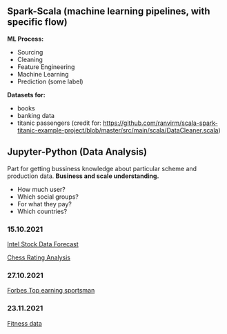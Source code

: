 <h2>Spark-Scala (machine learning pipelines, with specific flow)</h2>

<b>ML Process:</b>

- Sourcing
- Cleaning
- Feature Engineering
- Machine Learning
- Prediction (some label)

<b>Datasets for:</b>
- books
- banking data
- titanic passengers (credit for: https://github.com/ranvirm/scala-spark-titanic-example-project/blob/master/src/main/scala/DataCleaner.scala)



<h2>Jupyter-Python (Data Analysis)</h2>

Part for getting bussiness knowledge about particular scheme and production data.
<b>Business and scale understanding.</b>

- How much user?
- Which social groups?
- For what they pay?
- Which countries?


<h3>15.10.2021</h3>
<a href = "https://github.com/PiotrZak/data-analysis/blob/main/IntelStock/Readme.md">Intel Stock Data Forecast</a>

<a href = "https://github.com/PiotrZak/data-analysis/blob/main/ChessRating/Readme.md">Chess Rating Analysis</a>
<h3>27.10.2021</h3>
<a href = "https://github.com/PiotrZak/data-analysis/blob/main/ForbesAthletes/Readme.md">Forbes Top earning sportsman</a>

<h3>23.11.2021</h3>
<a href = "https://github.com/PiotrZak/data-analysis/blob/main/Fitness/Readme.md">Fitness data</a>
